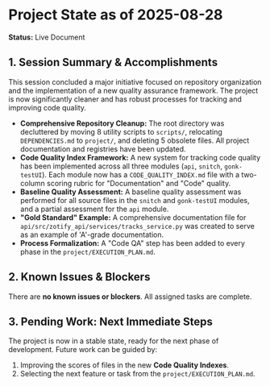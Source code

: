 # Project State as of 2025-08-28

**Status:** Live Document

## 1. Session Summary & Accomplishments

This session concluded a major initiative focused on repository organization and the implementation of a new quality assurance framework. The project is now significantly cleaner and has robust processes for tracking and improving code quality.

*   **Comprehensive Repository Cleanup:** The root directory was decluttered by moving 8 utility scripts to `scripts/`, relocating `DEPENDENCIES.md` to `project/`, and deleting 5 obsolete files. All project documentation and registries have been updated.
*   **Code Quality Index Framework:** A new system for tracking code quality has been implemented across all three modules (`api`, `snitch`, `gonk-testUI`). Each module now has a `CODE_QUALITY_INDEX.md` file with a two-column scoring rubric for "Documentation" and "Code" quality.
*   **Baseline Quality Assessment:** A baseline quality assessment was performed for all source files in the `snitch` and `gonk-testUI` modules, and a partial assessment for the `api` module.
*   **"Gold Standard" Example:** A comprehensive documentation file for `api/src/zotify_api/services/tracks_service.py` was created to serve as an example of 'A'-grade documentation.
*   **Process Formalization:** A "Code QA" step has been added to every phase in the `project/EXECUTION_PLAN.md`.

## 2. Known Issues & Blockers

There are **no known issues or blockers**. All assigned tasks are complete.

## 3. Pending Work: Next Immediate Steps

The project is now in a stable state, ready for the next phase of development. Future work can be guided by:
1.  Improving the scores of files in the new **Code Quality Indexes**.
2.  Selecting the next feature or task from the `project/EXECUTION_PLAN.md`.